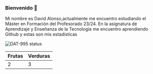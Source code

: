 ### Bienvenido 👋

Mi nombre es David Alonso,actualmente me encuentro estudiando el Máster en Formación del Profesorado 23/24. En la asignatura de Aprendizaje y Enseñanza de la Tecnología me encuentro aprendiendo Github  y estas son mis estadísticas 


![DAT-995 status](https://github-readme-stats.vercel.app/api?username=DAT-995&show_icons=true&locale=en)


|Frutas | Verduras|
|-------|-------  |
|2      | 3       |


